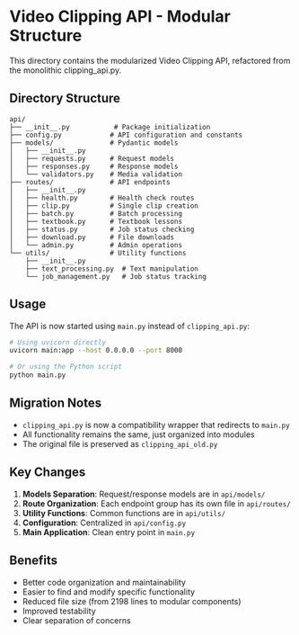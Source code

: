# Video Clipping API - Modular Structure

This directory contains the modularized Video Clipping API, refactored from the monolithic clipping_api.py.

## Directory Structure

```
api/
├── __init__.py           # Package initialization
├── config.py            # API configuration and constants
├── models/              # Pydantic models
│   ├── __init__.py
│   ├── requests.py      # Request models
│   ├── responses.py     # Response models
│   └── validators.py    # Media validation
├── routes/              # API endpoints
│   ├── __init__.py
│   ├── health.py        # Health check routes
│   ├── clip.py          # Single clip creation
│   ├── batch.py         # Batch processing
│   ├── textbook.py      # Textbook lessons
│   ├── status.py        # Job status checking
│   ├── download.py      # File downloads
│   └── admin.py         # Admin operations
└── utils/               # Utility functions
    ├── __init__.py
    ├── text_processing.py  # Text manipulation
    └── job_management.py   # Job status tracking
```

## Usage

The API is now started using `main.py` instead of `clipping_api.py`:

```bash
# Using uvicorn directly
uvicorn main:app --host 0.0.0.0 --port 8000

# Or using the Python script
python main.py
```

## Migration Notes

- `clipping_api.py` is now a compatibility wrapper that redirects to `main.py`
- All functionality remains the same, just organized into modules
- The original file is preserved as `clipping_api_old.py`

## Key Changes

1. **Models Separation**: Request/response models are in `api/models/`
2. **Route Organization**: Each endpoint group has its own file in `api/routes/`
3. **Utility Functions**: Common functions are in `api/utils/`
4. **Configuration**: Centralized in `api/config.py`
5. **Main Application**: Clean entry point in `main.py`

## Benefits

- Better code organization and maintainability
- Easier to find and modify specific functionality
- Reduced file size (from 2198 lines to modular components)
- Improved testability
- Clear separation of concerns